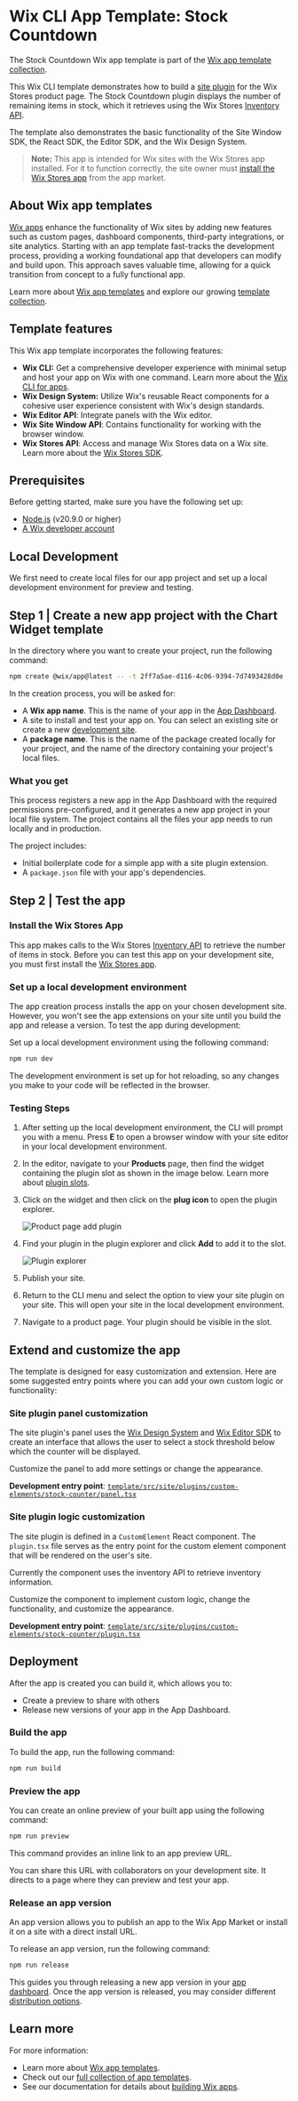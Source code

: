 # Wix CLI App Template: Stock Countdown

The Stock Countdown Wix app template is part of the [Wix app template collection](https://dev.wix.com/apps-templates).

This Wix CLI template demonstrates how to build a [site plugin](https://dev.wix.com/docs/build-apps/develop-your-app/frameworks/wix-cli/supported-extensions/site-extensions/site-plugins/add-a-site-plugin-extension-in-the-cli) for the Wix Stores product page. The Stock Countdown plugin displays the number of remaining items in stock, which it retrieves using the Wix Stores [Inventory API](https://dev.wix.com/docs/sdk/backend-modules/stores/inventory/introduction). 

The template also demonstrates the basic functionality of the Site Window SDK, the React SDK, the Editor SDK, and the Wix Design System.

> **Note:** This app is intended for Wix sites with the Wix Stores app installed. For it to function correctly, the site owner must [install the Wix Stores app](https://www.wix.com/app-market/wix-stores) from the app market.

## About Wix app templates

[Wix apps](https://dev.wix.com/docs/build-apps) enhance the functionality of Wix sites by adding new features such as custom pages, dashboard components, third-party integrations, or site analytics. Starting with an app template fast-tracks the development process, providing a working foundational app that developers can modify and build upon. This approach saves valuable time, allowing for a quick transition from concept to a fully functional app.

Learn more about [Wix app templates](https://dev.wix.com/docs/build-apps/get-started/templates/get-started-from-an-app-template) and explore our growing [template collection](https://dev.wix.com/apps-templates).

## Template features

This Wix app template incorporates the following features:

+ **Wix CLI:** Get a comprehensive developer experience with minimal setup and host your app on Wix with one command. Learn more about the [Wix CLI for apps](https://dev.wix.com/docs/build-apps/developer-tools/cli/get-started/about-the-wix-cli-for-apps).
+ **Wix Design System:** Utilize Wix's reusable React components for a cohesive user experience consistent with Wix's design standards.
+ **Wix Editor API**: Integrate panels with the Wix editor.
+ **Wix Site Window API**: Contains functionality for working with the browser window.
+ **Wix Stores API**: Access and manage Wix Stores data on a Wix site. Learn more about the [Wix Stores SDK](https://dev.wix.com/docs/sdk/backend-modules/stores/inventory/introduction).

## Prerequisites

Before getting started, make sure you have the following set up:

+ [Node.js](https://nodejs.org/en/) (v20.9.0 or higher)
+ [A Wix developer account](https://users.wix.com/signin?loginDialogContext=signup&referralInfo=HEADER&postLogin=https:%2F%2Fdev.wix.com%2Fdc3%2Fmy-apps&postSignUp=https:%2F%2Fdev.wix.com%2Fdc3%2Fmy-apps&forceRender=true)

## Local Development

We first need to create local files for our app project and set up a local development environment for preview and testing.

## Step 1 | Create a new app project with the Chart Widget template

In the directory where you want to create your project, run the following command:

```bash
npm create @wix/app@latest -- -t 2ff7a5ae-d116-4c06-9394-7d7493428d0e
```

In the creation process, you will be asked for:

+ A **Wix app name**. This is the name of your app in the [App Dashboard](https://dev.wix.com/app-selector?title=Select+an+App&primaryButtonText=Select+Site&actionUrl=https%3A%2F%2Fdev.wix.com%2Fapps%2F%7BappId%7D%2Fhome).
+ A site to install and test your app on. You can select an existing site or create a new [development site](https://dev.wix.com/docs/build-apps/develop-your-app/frameworks/wix-cli/get-started/quick-start#development-site).
+ A **package name**. This is the name of the package created locally for your project, and the name of the directory containing your project's local files.

### What you get

This process registers a new app in the App Dashboard with the required permissions pre-configured, and it generates a new app project in your local file system. The project contains all the files your app needs to run locally and in production.

The project includes:

+ Initial boilerplate code for a simple app with a site plugin extension.
+ A `package.json` file with your app's dependencies.

## Step 2 | Test the app

### Install the Wix Stores App

This app makes calls to the Wix Stores [Inventory API](https://dev.wix.com/docs/sdk/backend-modules/stores/inventory/introduction) to retrieve the number of items in stock. Before you can test this app on your development site, you must first install the [Wix Stores app](https://www.wix.com/app-market/wix-stores).

### Set up a local development environment

The app creation process installs the app on your chosen development site. However, you won't see the app extensions on your site until you build the app and release a version. To test the app during development:

Set up a local development environment using the following command:

```bash
npm run dev
```

The development environment is set up for hot reloading, so any changes you make to your code will be reflected in the browser.

### Testing Steps

1. After setting up the local development environment, the CLI will prompt you with a menu. Press **E** to open a browser window with your site editor in your local development environment. 

1. In the editor, navigate to your **Products** page, then find the widget containing the plugin slot as shown in the image below. Learn more about [plugin slots](https://dev.wix.com/docs/build-apps/develop-your-app/extensions/site-extensions/site-plugins/supported-wix-app-pages/about-slots). 

1. Click on the widget and then click on the **plug icon** to open the plugin explorer.

    ![Product page add plugin](./images/cli-stock-counter-add-plugin.png)

1. Find your plugin in the plugin explorer and click **Add** to add it to the slot.

    ![Plugin explorer](./images/cli-stock-counter-plugin-explorer.png)

1. Publish your site.
1. Return to the CLI menu and select the option to view your site plugin on your site. This will open your site in the local development environment.
1. Navigate to a product page. Your plugin should be visible in the slot.

## Extend and customize the app

The template is designed for easy customization and extension. Here are some suggested entry points where you can add your own custom logic or functionality:

### Site plugin panel customization

The site plugin's panel uses the [Wix Design System](https://www.wixdesignsystem.com/) and [Wix Editor SDK](https://dev.wix.com/docs/sdk/host-modules/editor/introduction) to create an interface that allows the user to select a stock threshold below which the counter will be displayed.

Customize the panel to add more settings or change the appearance.

**Development entry point**: [`template/src/site/plugins/custom-elements/stock-counter/panel.tsx`](template/src/site/widgets/custom-elements/stock-counter/panel.tsx)

### Site plugin logic customization

The site plugin is defined in a `CustomElement` React component. The `plugin.tsx` file serves as the entry point for the custom element component that will be rendered on the user's site. 

Currently the component uses the inventory API to retrieve inventory information.

Customize the component to implement custom logic, change the functionality, and customize the appearance.

**Development entry point**: [`template/src/site/plugins/custom-elements/stock-counter/plugin.tsx`](template/src/site/plugins/custom-elements/stock-counter/plugin.tsx)

## Deployment

After the app is created you can build it, which allows you to:

+ Create a preview to share with others
+ Release new versions of your app in the App Dashboard.

### Build the app

To build the app, run the following command:

```bash
npm run build
```

### Preview the app

You can create an online preview of your built app using the following command:

```bash
npm run preview
```

This command provides an inline link to an app preview URL.

You can share this URL with collaborators on your development site. It directs to a page where they can preview and test your app.

### Release an app version

An app version allows you to publish an app to the Wix App Market or install it on a site with a direct install URL.

To release an app version, run the following command:

```bash
npm run release
```

This guides you through releasing a new app version in your [app dashboard](https://dev.wix.com/apps/my-apps). Once the app version is released, you may consider different [distribution options](https://dev.wix.com/docs/build-apps/launch-your-app/app-distribution/about-app-distribution).

## Learn more

For more information:

+ Learn more about [Wix app templates](https://dev.wix.com/docs/build-apps/get-started/templates/get-started-from-an-app-template).
+ Check out our [full collection of app templates](https://dev.wix.com/apps-templates).
+ See our documentation for details about [building Wix apps](https://dev.wix.com/docs/build-apps).
